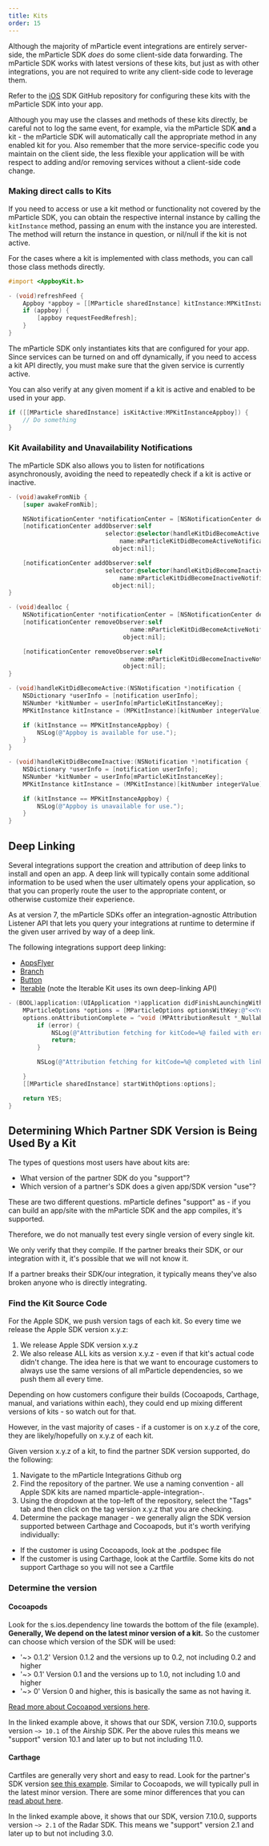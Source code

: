 ```yaml
---
title: Kits
order: 15
---
```


Although the majority of mParticle event integrations are entirely server-side, the mParticle SDK *does* do some client-side data forwarding. The mParticle SDK works with latest versions of these kits, but just as with other integrations, you are not required to write any client-side code to leverage them.

Refer to the [iOS](https://github.com/mParticle/mParticle-apple-SDK) SDK GitHub repository for configuring these kits with the mParticle SDK into your app.

<aside class="notice">
  Although you may use the classes and methods of these kits directly, be careful not to log the same event, for example, via the mParticle SDK <b>and</b> a kit - the mParticle SDK will automatically call the appropriate method in any enabled kit for you. Also remember that the more service-specific code you maintain on the client side, the less flexible your application will be with respect to adding and/or removing services without a client-side code change.
</aside>


### Making direct calls to Kits

If you need to access or use a kit method or functionality not covered by the mParticle SDK, you can obtain the respective internal instance by calling the `kitInstance` method, passing an enum with the instance you are interested. The method will return the instance in question, or nil/null if the kit is not active.

For the cases where a kit is implemented with class methods, you can call those class methods directly.

~~~objectivec
#import <AppboyKit.h>

- (void)refreshFeed {
    Appboy *appboy = [[MParticle sharedInstance] kitInstance:MPKitInstanceAppboy];
    if (appboy) {
        [appboy requestFeedRefresh];
    }
}
~~~


The mParticle SDK only instantiates kits that are configured for your app. Since services can be turned on and off dynamically, if you need to access a kit API directly, you must make sure that the given service is currently active.

You can also verify at any given moment if a kit is active and enabled to be used in your app.

~~~objectivec
if ([[MParticle sharedInstance] isKitActive:MPKitInstanceAppboy]) {
    // Do something
}
~~~


### Kit Availability and Unavailability Notifications

The mParticle SDK also allows you to listen for notifications asynchronously, avoiding the need to repeatedly check if a kit is active or inactive.


~~~objectivec
- (void)awakeFromNib {
    [super awakeFromNib];

    NSNotificationCenter *notificationCenter = [NSNotificationCenter defaultCenter];
    [notificationCenter addObserver:self
                           selector:@selector(handleKitDidBecomeActive:)
                               name:mParticleKitDidBecomeActiveNotification
                             object:nil];

    [notificationCenter addObserver:self
                           selector:@selector(handleKitDidBecomeInactive:)
                               name:mParticleKitDidBecomeInactiveNotification
                             object:nil];
}

- (void)dealloc {
    NSNotificationCenter *notificationCenter = [NSNotificationCenter defaultCenter];
    [notificationCenter removeObserver:self
                                  name:mParticleKitDidBecomeActiveNotification
                                object:nil];

    [notificationCenter removeObserver:self
                                  name:mParticleKitDidBecomeInactiveNotification
                                object:nil];
}

- (void)handleKitDidBecomeActive:(NSNotification *)notification {
    NSDictionary *userInfo = [notification userInfo];
    NSNumber *kitNumber = userInfo[mParticleKitInstanceKey];
    MPKitInstance kitInstance = (MPKitInstance)[kitNumber integerValue];

    if (kitInstance == MPKitInstanceAppboy) {
        NSLog(@"Appboy is available for use.");
    }
}

- (void)handleKitDidBecomeInactive:(NSNotification *)notification {
    NSDictionary *userInfo = [notification userInfo];
    NSNumber *kitNumber = userInfo[mParticleKitInstanceKey];
    MPKitInstance kitInstance = (MPKitInstance)[kitNumber integerValue];

    if (kitInstance == MPKitInstanceAppboy) {
        NSLog(@"Appboy is unavailable for use.");
    }
}

~~~

## Deep Linking

Several integrations support the creation and attribution of deep links to install and open an app. A deep link will typically contain some additional information to be used when the user ultimately opens your application, so that you can properly route the user to the appropriate content, or otherwise customize their experience.



As at version 7, the mParticle SDKs offer an integration-agnostic Attribution Listener API that lets you query your integrations at runtime to determine if the given user arrived by way of a deep link.





The following integrations support deep linking:

* [AppsFlyer](/integrations/appsflyer/event/)
* [Branch](/integrations/branch-metrics/event/)
* [Button](/integrations/button/event/)
* [Iterable](/integrations/iterable/event/) (note the Iterable Kit uses its own deep-linking API)



~~~objectivec
- (BOOL)application:(UIApplication *)application didFinishLaunchingWithOptions:(NSDictionary *)launchOptions {
    MParticleOptions *options = [MParticleOptions optionsWithKey:@"<<Your app key>>" secret:@"<<Your app secret>>"];
    options.onAttributionComplete = ^void (MPAttributionResult *_Nullable attributionResult, NSError * _Nullable error) {
        if (error) {
            NSLog(@"Attribution fetching for kitCode=%@ failed with error=%@", error.userInfo[mParticleKitInstanceKey], error);
            return;
        }

        NSLog(@"Attribution fetching for kitCode=%@ completed with linkInfo: %@", attributionResult.kitCode, attributionResult.linkInfo);

    }
    [[MParticle sharedInstance] startWithOptions:options];

    return YES;
}
~~~

## Determining Which Partner SDK Version is Being Used By a Kit

The types of questions most users have about kits are:

* What version of the partner SDK do you "support"?
* Which version of a partner's SDK does a given app/SDK version "use"?

These are two different questions. mParticle defines "support" as - if you can build an app/site with the mParticle SDK and the app compiles, it's supported.

Therefore, we do not manually test every single version of every single kit.

We only verify that they compile. If the partner breaks their SDK, or our integration with it, it's possible that we will not know it.

If a partner breaks their SDK/our integration, it typically means they've also broken anyone who is directly integrating.

### Find the Kit Source Code

For the Apple SDK, we push version tags of each kit. So every time we release the Apple SDK version x.y.z:

1. We release Apple SDK version x.y.z
2. We also release ALL kits as version x.y.z - even if that kit's actual code didn't change. The idea here is that we want to encourage customers to always use the same versions of all mParticle dependencies, so we push them all every time.

Depending on how customers configure their builds (Cocoapods, Carthage, manual, and variations within each), they could end up mixing different versions of kits - so watch out for that.

However, in the vast majority of cases - if a customer is on x.y.z of the core, they are likely/hopefully on x.y.z of each kit.

Given version x.y.z of a kit, to find the partner SDK version supported, do the following:

1. Navigate to the mParticle Integrations Github org
2. Find the repository of the partner. We use a naming convention - all Apple SDK kits are named mparticle-apple-integration-<PARTNER>.
3. Using the dropdown at the top-left of the repository, select the "Tags" tab and then click on the tag version x.y.z that you are checking.
4. Determine the package manager - we generally align the SDK version supported between Carthage and Cocoapods, but it's worth verifying individually:

* If the customer is using Cocoapods, look at the .podspec file
* If the customer is using Carthage, look at the Cartfile. Some kits do not support Carthage so you will not see a Cartfile

### Determine the version

#### Cocoapods

Look for the s.ios.dependency line towards the bottom of the file (example). **Generally, We depend on the latest minor version of a kit.** So the customer can choose which version of the SDK will be used:

* '~> 0.1.2' Version 0.1.2 and the versions up to 0.2, not including 0.2 and higher
* '~> 0.1' Version 0.1 and the versions up to 1.0, not including 1.0 and higher
* '~> 0' Version 0 and higher, this is basically the same as not having it.

[Read more about Cocoapod versions here](https://guides.cocoapods.org/using/the-podfile.html#specifying-pod-versions).

In the linked example above, it shows that our SDK, version 7.10.0, supports version `~> 10.1` of the Airship SDK. Per the above rules this means we "support" version 10.1 and later up to but not including 11.0.

#### Carthage

Cartfiles are generally very short and easy to read. Look for the partner's SDK version [see this example](https://github.com/mparticle-integrations/mparticle-apple-integration-radar/blob/7.10.0/Cartfile#L1). Similar to Cocoapods, we will typically pull in the latest minor version. There are some minor differences that you can [read about here](https://github.com/Carthage/Carthage/blob/master/Documentation/Artifacts.md#version-requirement).

In the linked example above, it shows that our SDK, version 7.10.0, supports version `~> 2.1` of the Radar SDK. This means we "support" version 2.1 and later up to but not including 3.0.




